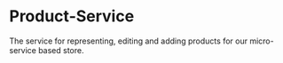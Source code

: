 # Product-Service
The service for representing, editing and adding products for our micro-service based store.
